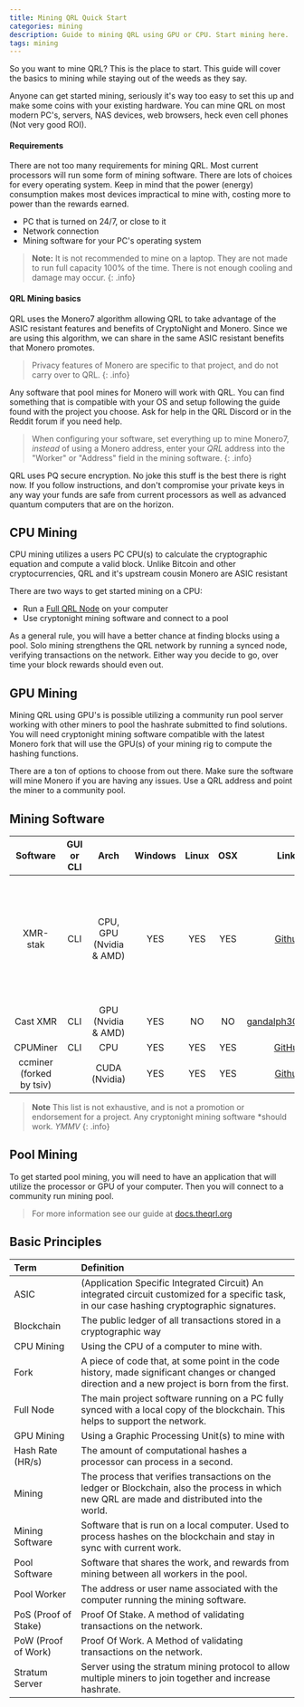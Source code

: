 ```yaml
---
title: Mining QRL Quick Start
categories: mining
description: Guide to mining QRL using GPU or CPU. Start mining here.
tags: mining
---
```



So you want to mine QRL? This is the place to start. This guide will cover the basics to mining while staying out of the weeds as they say.

Anyone can get started mining, seriously it's way too easy to set this up and make some coins with your existing hardware. You can mine QRL on most modern PC's, servers, NAS devices, web browsers, heck even cell phones (Not very good ROI). 


#### Requirements

There are not too many requirements for mining QRL. Most current processors will run some form of mining software. There are lots of choices for every operating system. Keep in mind that the power (energy) consumption makes most devices impractical to mine with, costing more to power than the rewards earned.

* PC that is turned on 24/7, or close to it
* Network connection
* Mining software for your PC's operating system

> **Note:** It is not recommended to mine on a laptop. They are not made to run full capacity 100% of the time. There is not enough cooling and damage may occur.
{: .info}

#### QRL Mining basics

QRL uses the Monero7 algorithm allowing QRL to take advantage of the ASIC resistant features and benefits of CryptoNight and Monero. Since we are using this algorithm, we can share in the same ASIC resistant benefits that Monero promotes. 

> Privacy features of Monero are specific to that project, and do not carry over to QRL.
{: .info}


Any software that pool mines for Monero will work with QRL. You can find something that is compatible with your OS and setup following the guide found with the project you choose. Ask for help in the QRL Discord or in the Reddit forum if you need help. 

> When configuring your software, set everything up to mine Monero7, *instead* of using a Monero address, enter your *QRL* address into the "Worker" or "Address" field in the mining software.
{: .info}

QRL uses PQ secure encryption. No joke this stuff is the best there is right now. If you follow instructions, and don't compromise your private keys in any way your funds are safe from current processors as well as advanced quantum computers that are on the horizon.


## CPU Mining

CPU mining utilizes a users PC CPU(s) to calculate the cryptographic equation and compute a valid block. Unlike Bitcoin and other cryptocurrencies, QRL and it's upstream cousin Monero are ASIC resistant

There are two ways to get started mining on a CPU:

* Run a [Full QRL Node](/mining/full-node) on your computer
* Use cryptonight mining software and connect to a pool

As a general rule, you will have a better chance at finding blocks using a pool. Solo mining strengthens the QRL network by running a synced node, verifying transactions on the network.  Either way you decide to go, over time your block rewards should even out.


## GPU Mining

Mining QRL using GPU's is possible utilizing a community run pool server working with other miners to pool the hashrate submitted to find solutions. You will need cryptonight mining software compatible with the latest Monero fork that will use the GPU(s) of your mining rig to compute the hashing functions.

There are a ton of options to choose from out there. Make sure the software will mine Monero if you are having any issues. Use a QRL address and point the miner to a community pool.  


## Mining Software

| Software      | GUI or CLI | Arch | Windows     | Linux |  OSX   |  Links | Notes	|
|:-------------:|:--:|:-----:|:-----------:|:-----:|:------:|:------:|:-------:|
|   XMR-stak    | CLI	|	CPU, GPU (Nvidia & AMD) |  YES     |  YES     |  YES      | [Github](https://github.com/fireice-uk/xmr-stak/releases) | guided start, Open Source, TLS support, HTML statistics page, JSON API	|
|   Cast XMR    | CLI 	|	GPU (Nvidia & AMD) |    YES  |  NO   |  NO    | [gandalph3000.com](http://www.gandalph3000.com/cast_xmr/cast-xmr-optimized-cryptonight-miner-for-rx-vega/) | 	|
|   CPUMiner | CLI |	CPU  |    YES     |  YES   |  YES   | [GitHub](https://github.com/tpruvot/cpuminer-multi) | 	|
|   ccminer (forked by tsiv)   | 	|	CUDA (Nvidia) |  YES       |  YES   |   YES   | [Github](https://github.com/tsiv/ccminer-cryptonight) | 	|


> **Note** This list is not exhaustive, and is not a promotion or endorsement for a project. Any cryptonight mining software \*should work. *YMMV*
{: .info}

## Pool Mining

To get started pool mining, you will need to have an application that will utilize the processor or GPU of your computer. Then you will connect to a community run mining pool.

> For more information see our guide at [docs.theqrl.org](/mining/pool-mining)

## Basic Principles


| Term | Definition |
|:-----|:-----------|
| ASIC | (Application Specific Integrated Circuit) An integrated circuit customized for a specific task, in our case hashing cryptographic signatures. |
| Blockchain | The public ledger of all transactions stored in a cryptographic way |
| CPU Mining | Using the CPU of a computer to mine with. |
| Fork | A piece of code that, at some point in the code history, made significant changes or changed direction and a new project is born from the first. |
| Full Node | The main project software running on a PC fully synced with a local copy of the blockchain. This helps to support the network. |
| GPU Mining | Using a Graphic Processing Unit(s) to mine with |
| Hash Rate (HR/s) | The amount of computational hashes a processor can process in a second. |
| Mining | The process that verifies transactions on the ledger or Blockchain, also the process in which new QRL are made and distributed into the world. |
| Mining Software | Software that is run on a local computer. Used to process hashes on the blockchain and stay in sync with current work. |
| Pool Software | Software that shares the work, and rewards from mining between all workers in the pool. |
| Pool Worker | The address or user name associated with the computer running the mining software. |
| PoS (Proof of Stake) | Proof Of Stake. A method of validating transactions on the network. |
| PoW (Proof of Work) | Proof Of Work. A Method of validating transactions on the network. |
| Stratum Server | Server using the stratum mining protocol to allow multiple miners to join together and increase hashrate. |